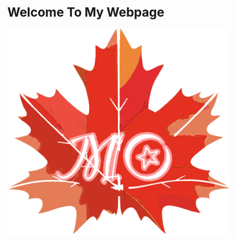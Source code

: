 # Welcome To My Webpage
[![EntryPages](/images/maple.png "Entry Pages")](https://momijizen.github.io/blog/)
